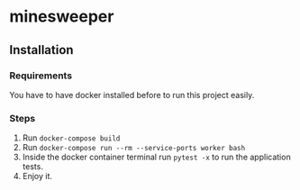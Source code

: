 # minesweeper

## Installation

### Requirements

You have to have docker installed before to run this project easily.

### Steps

1. Run `docker-compose build`
2. Run `docker-compose run --rm --service-ports worker bash`
3. Inside the docker container terminal run `pytest -x` to run the application tests.
4. Enjoy it.
